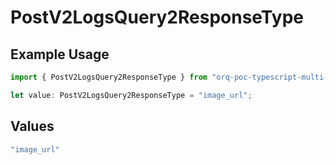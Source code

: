 # PostV2LogsQuery2ResponseType

## Example Usage

```typescript
import { PostV2LogsQuery2ResponseType } from "orq-poc-typescript-multi-env-version/models/operations";

let value: PostV2LogsQuery2ResponseType = "image_url";
```

## Values

```typescript
"image_url"
```